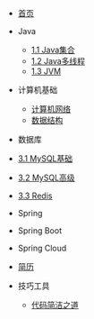 * [首页](/)

* Java

  * [1.1 Java集合](sunsas/Java集合)
  * [1.2 Java多线程](sunsas/Java多线程)
  * [1.3 JVM](sunsas/JVM)

* 计算机基础

  * [计算机网络](sunsas/计算机网络)
  * [数据结构](sunsas/数据结构)

* 数据库
 * [3.1 MySQL基础](sunsas/MySQL)
 * [3.2 MySQL高级](sunsas/MySQL高级)
 * [3.3 Redis](sunsas/Redis)

* Spring


* Spring Boot

* Spring Cloud

* [简历](sunsas/简历)


* 技巧工具

  * [代码简洁之道](sunsas/代码简洁之道)